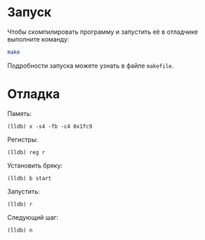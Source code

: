 # Запуск

Чтобы скомпилировать программу и запустить её в отладчике выполните команду:

```bash
make
```

Подробности запуска можете узнать в файле `makefile`.

# Отладка

Память:
```
(lldb) x -s4 -fb -c4 0x1fc9
```

Регистры:
```
(lldb) reg r
```

Установить бряку:
```
(lldb) b start
```

Запустить:
```
(lldb) r
```

Следующий шаг:
```
(lldb) n
```
